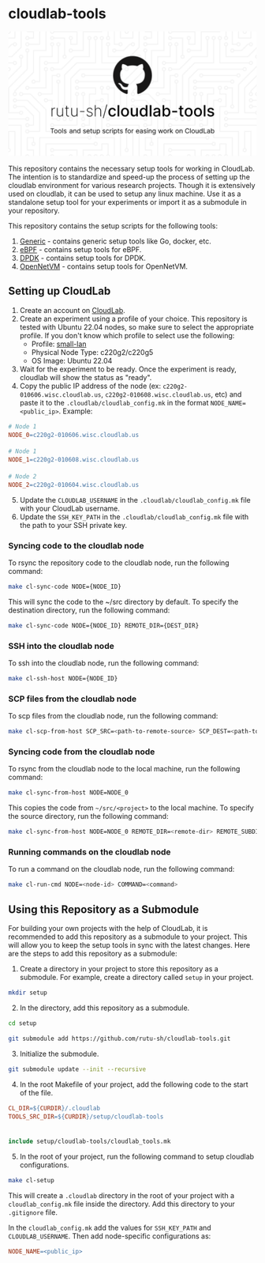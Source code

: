 # cloudlab-tools

![](./docs/assets/cloudlab-tools.svg)

This repository contains the necessary setup tools for working in CloudLab. The intention is to standardize and speed-up the process of setting up the cloudlab environment for various research projects. Though it is extensively used on cloudlab, it can be used to setup any linux machine. Use it as a standalone setup tool for your experiments or import it as a submodule in your repository.

This repository contains the setup scripts for the following tools: 
1. [Generic](tools/generic/README.md) - contains generic setup tools like Go, docker, etc. 
2. [eBPF](tools/ebpf/README.md) - contains setup tools for eBPF.
3. [DPDK](tools/dpdk/README.md) - contains setup tools for DPDK.
4. [OpenNetVM](tools/onvm/README.md) - contains setup tools for OpenNetVM.

## Setting up CloudLab 

1. Create an account on [CloudLab](https://www.cloudlab.us/).
2. Create an experiment using a profile of your choice. This repository is tested with Ubuntu 22.04 nodes, so make sure to select the appropriate profile. If you don't know which profile to select use the following: 
    - Profile: [small-lan](https://www.cloudlab.us/p/PortalProfiles/small-lan)
    - Physical Node Type: c220g2/c220g5 
    - OS Image: Ubuntu 22.04
3. Wait for the experiment to be ready. Once the experiment is ready, cloudlab will show the status as "ready". 
4. Copy the public IP address of the node (ex: `c220g2-010606.wisc.cloudlab.us`, `c220g2-010608.wisc.cloudlab.us`, etc) and paste it to the `.cloudlab/cloudlab_config.mk` in the format `NODE_NAME=<public_ip>`. Example: 
```makefile
# Node 1
NODE_0=c220g2-010606.wisc.cloudlab.us

# Node 1
NODE_1=c220g2-010608.wisc.cloudlab.us

# Node 2
NODE_2=c220g2-010604.wisc.cloudlab.us
```
5. Update the `CLOUDLAB_USERNAME` in the `.cloudlab/cloudlab_config.mk` file with your CloudLab username.
6. Update the `SSH_KEY_PATH` in the `.cloudlab/cloudlab_config.mk` file with the path to your SSH private key.


### Syncing code to the cloudlab node 

To rsync the repository code to the cloudlab node, run the following command: 

```bash
make cl-sync-code NODE={NODE_ID}
```

This will sync the code to the ~/src directory by default. To specify the destination directory, run the following command: 

```bash
make cl-sync-code NODE={NODE_ID} REMOTE_DIR={DEST_DIR}
```

### SSH into the cloudlab node

To ssh into the cloudlab node, run the following command: 

```bash
make cl-ssh-host NODE={NODE_ID}
```

### SCP files from the cloudlab node

To scp files from the cloudlab node, run the following command: 

```bash
make cl-scp-from-host SCP_SRC=<path-to-remote-source> SCP_DEST=<path-to-local-dest> NODE=<node-id>
```

### Syncing code from the cloudlab node

To rsync from the cloudlab node to the local machine, run the following command: 

```bash
make cl-sync-from-host NODE=NODE_0
```
This copies the code from `~/src/<project>` to the local machine. To specify the source directory, run the following command: 

```bash
make cl-sync-from-host NODE=NODE_0 REMOTE_DIR=<remote-dir> REMOTE_SUBDIR=<remote-subdir>
```

### Running commands on the cloudlab node

To run a command on the cloudlab node, run the following command: 

```bash
make cl-run-cmd NODE=<node-id> COMMAND=<command>
```

## Using this Repository as a Submodule

For building your own projects with the help of CloudLab, it is recommended to add this repository as a submodule to your project. This will allow you to keep the setup tools in sync with the latest changes. Here are the steps to add this repository as a submodule:

1. Create a directory in your project to store this repository as a submodule. For example, create a directory called `setup` in your project. 
```bash
mkdir setup
```
2. In the directory, add this repository as a submodule. 
```bash
cd setup
```

```bash
git submodule add https://github.com/rutu-sh/cloudlab-tools.git
```

3. Initialize the submodule. 
```bash
git submodule update --init --recursive
```

4. In the root Makefile of your project, add the following code to the start of the file. 
```makefile
CL_DIR=${CURDIR}/.cloudlab
TOOLS_SRC_DIR=${CURDIR}/setup/cloudlab-tools


include setup/cloudlab-tools/cloudlab_tools.mk
```
5. In the root of your project, run the following command to setup cloudlab configurations. 
```bash
make cl-setup
```
This will create a `.cloudlab` directory in the root of your project with a `cloudlab_config.mk` file inside the directory. Add this directory to your `.gitignore` file. 

In the `cloudlab_config.mk` add the values for `SSH_KEY_PATH` and `CLOUDLAB_USERNAME`. Then add node-specific configurations as: 
```makefile
NODE_NAME=<public_ip>
```
